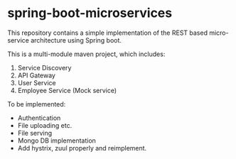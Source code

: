 # spring-boot-microservices

This repository contains a simple implementation of the REST based micro-service architecture using Spring boot.

This is a multi-module maven project, which includes:
1. Service Discovery
2. API Gateway
3. User Service
4. Employee Service (Mock service)

To be implemented:

* Authentication
* File uploading etc.
* File serving
* Mongo DB implementation
* Add hystrix, zuul properly and reimplement.
